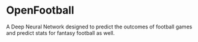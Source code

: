 # OpenFootball
A Deep Neural Network designed to predict the outcomes of football games and predict stats for fantasy football as well.

